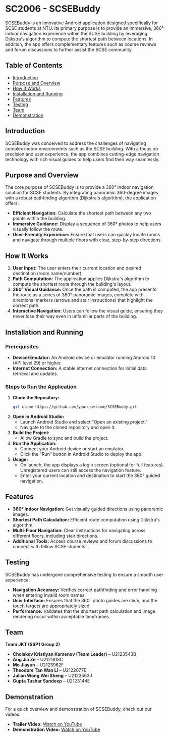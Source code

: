 # SC2006 - SCSEBuddy

SCSEBuddy is an innovative Android application designed specifically for SCSE students at NTU. Its primary purpose is to provide an immersive, 360° indoor navigation experience within the SCSE building by leveraging Dijkstra's algorithm to compute the shortest path between locations. In addition, the app offers complementary features such as course reviews and forum discussions to further assist the SCSE community.

## Table of Contents
- [Introduction](#introduction)
- [Purpose and Overview](#purpose-and-overview)
- [How It Works](#how-it-works)
- [Installation and Running](#installation-and-running)
- [Features](#features)
- [Testing](#testing)
- [Team](#team)
- [Demonstration](#demo)

## Introduction
SCSEBuddy was conceived to address the challenges of navigating complex indoor environments such as the SCSE building. With a focus on precision and user experience, the app combines cutting-edge navigation technology with rich visual guides to help users find their way seamlessly.

## Purpose and Overview
The core purpose of SCSEBuddy is to provide a 360° indoor navigation solution for SCSE students. By integrating panoramic 360-degree images with a robust pathfinding algorithm (Dijkstra's algorithm), the application offers:
- **Efficient Navigation:** Calculate the shortest path between any two points within the building.
- **Immersive Guidance:** Display a sequence of 360° photos to help users visually follow the route.
- **User-Friendly Experience:** Ensure that users can quickly locate rooms and navigate through multiple floors with clear, step-by-step directions.

## How It Works
1. **User Input:** The user enters their current location and desired destination (room name/number).
2. **Path Computation:** The application applies Dijkstra's algorithm to compute the shortest route through the building's layout.
3. **360° Visual Guidance:** Once the path is computed, the app presents the route as a series of 360° panoramic images, complete with directional markers (arrows and stair instructions) that highlight the correct path.
4. **Interactive Navigation:** Users can follow the visual guide, ensuring they never lose their way even in unfamiliar parts of the building.

## Installation and Running
### Prerequisites
- **Device/Emulator:** An Android device or emulator running Android 10 (API level 29) or higher.
- **Internet Connection:** A stable internet connection for initial data retrieval and updates.

### Steps to Run the Application
1. **Clone the Repository:**
   ```bash
   git clone https://github.com/yourusername/SCSEBuddy.git
   ```
2. **Open in Android Studio:**
   - Launch Android Studio and select "Open an existing project."
   - Navigate to the cloned repository and open it.
3. **Build the Project:**
   - Allow Gradle to sync and build the project.
4. **Run the Application:**
   - Connect your Android device or start an emulator.
   - Click the "Run" button in Android Studio to deploy the app.
5. **Usage:**
   - On launch, the app displays a login screen (optional for full features). Unregistered users can still access the navigation feature.
   - Enter your current location and destination to start the 360° guided navigation.

## Features
- **360° Indoor Navigation:** Get visually guided directions using panoramic images.
- **Shortest Path Calculation:** Efficient route computation using Dijkstra's algorithm.
- **Multi-Floor Navigation:** Clear instructions for navigating across different floors, including stair directions.
- **Additional Tools:** Access course reviews and forum discussions to connect with fellow SCSE students.

## Testing
SCSEBuddy has undergone comprehensive testing to ensure a smooth user experience:
- **Navigation Accuracy:** Verifies correct pathfinding and error handling when entering invalid room names.
- **User Interface:** Ensures that the 360° photo guides are clear, and the touch targets are appropriately sized.
- **Performance:** Validates that the shortest path calculation and image rendering occur within acceptable timeframes.

## Team
**Team JKT (SSP1 Group 2)**  
- **Cholakov Kristiyan Kamenov (Team Leader)** – U2123543B  
- **Ang Jia Ze** – U2121818C  
- **Mo Jiayun** – U2123962F  
- **Theodore Tan Wan Li** – U2122077E  
- **Julian Wong Wei Sheng** – U2123563J  
- **Gupta Tushar Sandeep** – U2123144E

## Demonstration

For a quick overview and demonstration of SCSEBuddy, check out our videos:

- **Trailer Video:** [Watch on YouTube](https://youtu.be/3LJqkY7j-Qs)
- **Demonstration Video:** [Watch on YouTube](https://youtu.be/If7BrzpTVg4)

